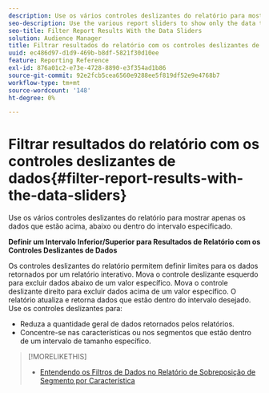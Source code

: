```yaml
---
description: Use os vários controles deslizantes do relatório para mostrar apenas os dados que estão acima, abaixo ou dentro do intervalo especificado.
seo-description: Use the various report sliders to show only the data that falls above, below, or within your specified range.
seo-title: Filter Report Results With the Data Sliders
solution: Audience Manager
title: Filtrar resultados do relatório com os controles deslizantes de dados
uuid: ec486d97-d1d9-469b-b8df-5821f30d10ee
feature: Reporting Reference
exl-id: 876a01c2-e73e-4728-8890-e3f354ad1b86
source-git-commit: 92e2fcb5cea6560e9288ee5f819df52e9e4768b7
workflow-type: tm+mt
source-wordcount: '148'
ht-degree: 0%

---
```


# Filtrar resultados do relatório com os controles deslizantes de dados{#filter-report-results-with-the-data-sliders}

Use os vários controles deslizantes do relatório para mostrar apenas os dados que estão acima, abaixo ou dentro do intervalo especificado.

<!-- 

c_reach_slider.xml

 -->

**Definir um Intervalo Inferior/Superior para Resultados de Relatório com os Controles Deslizantes de Dados**

Os controles deslizantes do relatório permitem definir limites para os dados retornados por um relatório interativo. Mova o controle deslizante esquerdo para excluir dados abaixo de um valor específico. Mova o controle deslizante direito para excluir dados acima de um valor específico. O relatório atualiza e retorna dados que estão dentro do intervalo desejado. Use os controles deslizantes para:

* Reduza a quantidade geral de dados retornados pelos relatórios.
* Concentre-se nas características ou nos segmentos que estão dentro de um intervalo de tamanho específico.

>[!MORELIKETHIS]
>
>* [Entendendo os Filtros de Dados no Relatório de Sobreposição de Segmento por Característica](../../reporting/dynamic-reports/segment-trait-overlap-report.md#data-filters-s2t-report)
